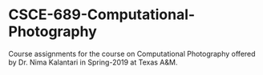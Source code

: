 # CSCE-689-Computational-Photography
Course assignments for the course on Computational Photography offered by Dr. Nima Kalantari in Spring-2019 at Texas A&amp;M.
